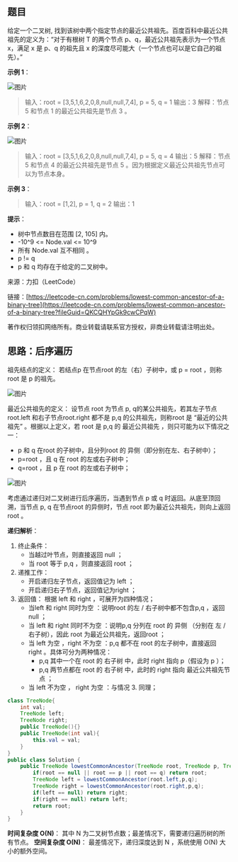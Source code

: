 ## 题目

给定一个二叉树, 找到该树中两个指定节点的最近公共祖先。百度百科中最近公共祖先的定义为：“对于有根树 T 的两个节点 p、q，最近公共祖先表示为一个节点 x，满足 x 是 p、q 的祖先且 x 的深度尽可能大（一个节点也可以是它自己的祖先）。”

**示例 1**：

![图片](https://uploader.shimo.im/f/2vnODfMpdLCeOmlf.png!thumbnail?fileGuid=QKCQHYpGk9cwCPqW)

>输入：root = [3,5,1,6,2,0,8,null,null,7,4], p = 5, q = 1
>输出：3
>解释：节点 5 和节点 1 的最近公共祖先是节点 3 。

**示例 2**：

![图片](https://uploader.shimo.im/f/bZdKX58r2a4fTcPD.png!thumbnail?fileGuid=QKCQHYpGk9cwCPqW)

>输入：root = [3,5,1,6,2,0,8,null,null,7,4], p = 5, q = 4
>输出：5
>解释：节点 5 和节点 4 的最近公共祖先是节点 5 。因为根据定义最近公共祖先节点可以为节点本身。

**示例 3**：

>输入：root = [1,2], p = 1, q = 2
>输出：1

**提示**：

* 树中节点数目在范围 [2, 105] 内。
* -10^9 <= Node.val <= 10^9
* 所有 Node.val 互不相同 。
* p != q
* p 和 q 均存在于给定的二叉树中。

来源：力扣（LeetCode）

链接：[https://leetcode-cn.com/problems/lowest-common-ancestor-of-a-binary-tree](https://leetcode-cn.com/problems/lowest-common-ancestor-of-a-binary-tree?fileGuid=QKCQHYpGk9cwCPqW)

著作权归领扣网络所有。商业转载请联系官方授权，非商业转载请注明出处。

## 思路：后序遍历

祖先结点的定义： 若结点p 在节点root 的左（右）子树中，或 p = root ，则称 root 是 p 的祖先。

![图片](https://uploader.shimo.im/f/lkHgoFJCI7ITRqMY.png!thumbnail?fileGuid=QKCQHYpGk9cwCPqW)

最近公共祖先的定义： 设节点 root 为节点 p, q的某公共祖先，若其左子节点 root.left 和右子节点root.right 都不是 p,q 的公共祖先，则称root 是 “最近的公共祖先” 。根据以上定义，若 root 是 p,q 的 最近公共祖先 ，则只可能为以下情况之一：

* p 和 q 在root 的子树中，且分列root 的 异侧（即分别在左、右子树中）；
* p=root ，且 q 在 root 的左或右子树中；
* q=root ，且 p 在 root 的左或右子树中；

![图片](https://uploader.shimo.im/f/ilLVLXXS7M8kNvUx.png!thumbnail?fileGuid=QKCQHYpGk9cwCPqW)

考虑通过递归对二叉树进行后序遍历，当遇到节点 p 或 q 时返回。从底至顶回溯，当节点 p, q 在节点root 的异侧时，节点 root 即为最近公共祖先，则向上返回 root 。

**递归解析**：

1. 终止条件：
    * 当越过叶节点，则直接返回 null ；
    * 当 root 等于 p,q ，则直接返回 root ；
2. 递推工作：
    * 开启递归左子节点，返回值记为 left ；
    * 开启递归右子节点，返回值记为right ；
3. 返回值： 根据 left 和 right ，可展开为四种情况；
    * 当left 和 right 同时为空 ：说明root 的左 / 右子树中都不包含p,q ，返回 null ；
    * 当 left 和 right 同时不为空 ：说明p,q 分列在 root 的 异侧 （分别在 左 / 右子树），因此 root 为最近公共祖先，返回root ；
    * 当 left 为空 ，right 不为空 ：p,q 都不在 root 的左子树中，直接返回 right 。具体可分为两种情况：
        * p,q 其中一个在 root 的 右子树 中，此时 right 指向 p（假设为 p ）；
        * p,q 两节点都在 root 的 右子树 中，此时的 right 指向 最近公共祖先节点 ；
    * 当 left 不为空 ， right 为空 ：与情况 3. 同理；
```java
class TreeNode{
    int val;
    TreeNode left;
    TreeNode right;
    public TreeNode(){}
    public TreeNode(int val){
        this.val = val;
    }
}
public class Solution {
    public TreeNode lowestCommonAncestor(TreeNode root, TreeNode p, TreeNode q) {
        if(root == null || root == p || root == q) return root;
        TreeNode left = lowestCommonAncestor(root.left,p,q);
        TreeNode right = lowestCommonAncestor(root.right,p,q);
        if(left == null) return right;
        if(right == null) return left;
        return root;
    }
}
```
**时间复杂度 O(N)**： 其中 N 为二叉树节点数；最差情况下，需要递归遍历树的所有节点。
**空间复杂度 O(N)**： 最差情况下，递归深度达到 N ，系统使用 O(N) 大小的额外空间。

